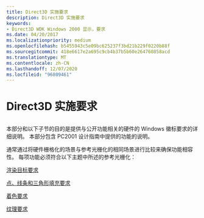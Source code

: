 ```yaml
---
title: Direct3D 实施要求
description: Direct3D 实施要求
keywords:
- Direct3D WDK Windows 2000 显示，要求
ms.date: 04/20/2017
ms.localizationpriority: medium
ms.openlocfilehash: b5455943c5e09bc625237f3bd21b229f0220b88f
ms.sourcegitcommit: 418e6617e2a695c9cb4b37b5b60e264760858acd
ms.translationtype: MT
ms.contentlocale: zh-CN
ms.lasthandoff: 12/07/2020
ms.locfileid: "96809461"
---
```

# <a name="direct3d-implementation-requirements"></a>Direct3D 实施要求


## <span id="ddk_direct3d_implementation_requirements_gg"></span><span id="DDK_DIRECT3D_IMPLEMENTATION_REQUIREMENTS_GG"></span>


本部分和以下子节的目的是提供与公开功能相关的硬件的 Windows 徽标要求的详细说明。 本部分包含 PC2001 设计指南中提供的功能的说明。

通常通过将硬件栅格化的场景与参考光栅化的相同场景进行比较来确保功能相容性。 每项功能必须符合以下主题中所述的参考光栅化：

[渲染目标要求](render-target-requirements.md)

[点、线条和三角形填充要求](point--line--and-triangle-filling-requirements.md)

[着色要求](shading-requirements.md)

[纹理要求](texturing-requirements.md)

 

 





